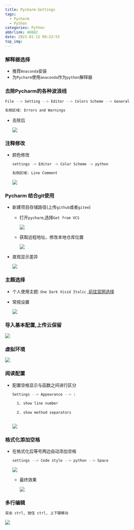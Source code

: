 ```yaml
---
title: Pycharm-Settings
tags:
  - Pycharm
  - Python
categories: Python
abbrlink: 48682
date: 2021-01-12 09:23:53
top_img:
---
```


###  解释器选择

+ 推荐`Anaconda`安装
+ 为`Pycharm`使用`anaconda`作为`python`解释器

###  去除Pycharm的各种波浪线

```bash
File --> Setting --> Editor --> Colors Scheme --> General

右侧区域: Errors and Warnings
```

+ 去除后

  <img src="https://gitee.com/wang_hong_bin/pic-go-photos/raw/master/lineP.png">

###  注释修改

+ 颜色修改

  ```bash
  settings -> Editor -> Color Scheme -> python
  
  右侧区域: Line Comment
  ```

  <img src="https://gitee.com/wang_hong_bin/pic-go-photos/raw/master/finshPych.png">

###  Pycharm 结合git使用

+ 新建项目存储路径(上传`github`或者`gitee`)

  + 打开`pycharm`,选择`Get from VCS`

    <img src="https://gitee.com/wang_hong_bin/pic-go-photos/raw/master/gitp.png">

  + 获取远程地址，修改本地仓库位置

    <img src="https://gitee.com/wang_hong_bin/pic-go-photos/raw/master/20210112094245.png">

+ 直观显示差异

  <img src="https://gitee.com/wang_hong_bin/pic-go-photos/raw/master/gitPych.png">

###  主题选择

+ 个人使用主题: `One Dark Visid Italic` ,<a href="https://plugins.jetbrains.com/search?products=pycharm">前往官网选择</a>

+ 常规设置

  <img src="https://gitee.com/wang_hong_bin/pic-go-photos/raw/master/baseSet.png">

###  导入基本配置,上传云保留

<img src="https://gitee.com/wang_hong_bin/pic-go-photos/raw/master/export.png">

###  虚拟环境

<img src="https://gitee.com/wang_hong_bin/pic-go-photos/raw/master/TerMinal.png">

###  阅读配置

+ 配置空格显示与函数之间进行区分

  ```bash
  Settings --> Appearance --> :
  	
  	1. show line number 
  	
  	2. show method separators
  	
  ```

  

  <img src="https://gitee.com/wang_hong_bin/repo-bin/raw/master/settings.png">

###  格式化添加空格

+ 在格式化后等号两边自动添加空格

  ```bash
  settings --> Code style --> python --> Space
  ```

  

  <img src="https://gitee.com/wang_hong_bin/repo-bin/raw/master/codeFormat.png">
  
  + 最终效果
  
    <img src="https://gitee.com/wang_hong_bin/repo-bin/raw/master/finishCode.png">

###  多行编辑

```bash
双击 ctrl, 按住 ctrl, 上下键移动
```

<img src="https://gitee.com/wang_hong_bin/repo-bin/raw/master/ctrlss.png">

